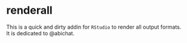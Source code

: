 # renderall

This is a quick and dirty addin for `RStudio` to render all output formats.  
It is dedicated to @abichat.
